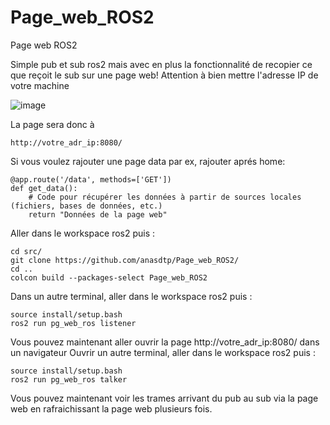# Page_web_ROS2

Page web ROS2


Simple pub et sub ros2 mais avec en plus la fonctionnalité de recopier ce que reçoit le sub sur une page web! 
Attention à bien mettre l'adresse IP de votre machine

![image](https://github.com/anasdtp/Page_web_ROS2/assets/116441391/ee81cb16-319e-4eb2-af3c-9c249fc86066)

La page sera donc à 
```
http://votre_adr_ip:8080/
```

Si vous voulez rajouter une page data par ex, rajouter aprés home:
```
@app.route('/data', methods=['GET'])
def get_data():
    # Code pour récupérer les données à partir de sources locales (fichiers, bases de données, etc.)
    return "Données de la page web"
```


Aller dans le workspace ros2 puis :
```
cd src/
git clone https://github.com/anasdtp/Page_web_ROS2/
cd ..
colcon build --packages-select Page_web_ROS2
```
Dans un autre terminal, aller dans le workspace ros2 puis :
```
source install/setup.bash
ros2 run pg_web_ros listener
```
Vous pouvez maintenant aller ouvrir la page http://votre_adr_ip:8080/ dans un navigateur
Ouvrir un autre terminal, aller dans le workspace ros2 puis :
```
source install/setup.bash
ros2 run pg_web_ros talker
```
Vous pouvez maintenant voir les trames arrivant du pub au sub via la page web en rafraichissant la page web plusieurs fois.

